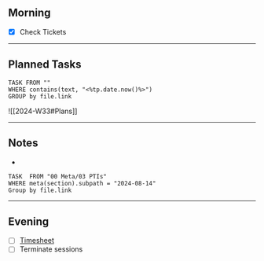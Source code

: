 ## Morning
- [x] Check Tickets

---
## Planned Tasks
~~~dataview
TASK FROM ""
WHERE contains(text, "<%tp.date.now()%>")
GROUP by file.link
~~~
![[2024-W33#Plans]]

---
## Notes
- 

~~~dataview
TASK  FROM "00 Meta/03 PTIs"
WHERE meta(section).subpath = "2024-08-14"
Group by file.link
~~~
---
## Evening
- [ ] [Timesheet]()
- [ ] Terminate sessions
```

